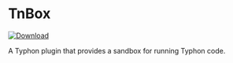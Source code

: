 # TnBox

[ ![Download](https://api.bintray.com/packages/iconmaster5326/maven/tnbox/images/download.svg) ](https://bintray.com/iconmaster5326/maven/tnbox/_latestVersion)

A Typhon plugin that provides a sandbox for running Typhon code.
